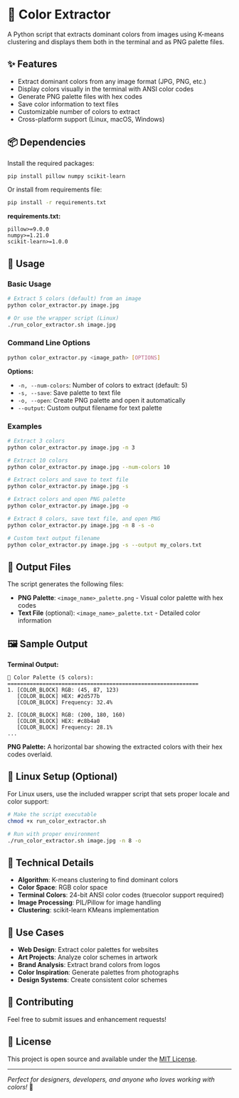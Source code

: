 # 🎨 Color Extractor

A Python script that extracts dominant colors from images using K-means clustering and displays them both in the terminal and as PNG palette files.

## ✨ Features

- Extract dominant colors from any image format (JPG, PNG, etc.)
- Display colors visually in the terminal with ANSI color codes
- Generate PNG palette files with hex codes
- Save color information to text files
- Customizable number of colors to extract
- Cross-platform support (Linux, macOS, Windows)

## 📦 Dependencies

Install the required packages:

```bash
pip install pillow numpy scikit-learn
```

Or install from requirements file:
```bash
pip install -r requirements.txt
```

**requirements.txt:**
```
pillow>=9.0.0
numpy>=1.21.0
scikit-learn>=1.0.0
```

## 🚀 Usage

### Basic Usage

```bash
# Extract 5 colors (default) from an image
python color_extractor.py image.jpg

# Or use the wrapper script (Linux)
./run_color_extractor.sh image.jpg
```

### Command Line Options

```bash
python color_extractor.py <image_path> [OPTIONS]
```

**Options:**
- `-n, --num-colors`: Number of colors to extract (default: 5)
- `-s, --save`: Save palette to text file
- `-o, --open`: Create PNG palette and open it automatically
- `--output`: Custom output filename for text palette

### Examples

```bash
# Extract 3 colors
python color_extractor.py image.jpg -n 3

# Extract 10 colors
python color_extractor.py image.jpg --num-colors 10

# Extract colors and save to text file
python color_extractor.py image.jpg -s

# Extract colors and open PNG palette
python color_extractor.py image.jpg -o

# Extract 8 colors, save text file, and open PNG
python color_extractor.py image.jpg -n 8 -s -o

# Custom text output filename
python color_extractor.py image.jpg -s --output my_colors.txt
```

## 📁 Output Files

The script generates the following files:

- **PNG Palette**: `<image_name>_palette.png` - Visual color palette with hex codes
- **Text File** (optional): `<image_name>_palette.txt` - Detailed color information

## 🖼️ Sample Output

**Terminal Output:**
```
🎨 Color Palette (5 colors):
============================================================
1. [COLOR_BLOCK] RGB: (45, 87, 123)
   [COLOR_BLOCK] HEX: #2d577b
   [COLOR_BLOCK] Frequency: 32.4%

2. [COLOR_BLOCK] RGB: (200, 180, 160)
   [COLOR_BLOCK] HEX: #c8b4a0
   [COLOR_BLOCK] Frequency: 28.1%
...
```

**PNG Palette:**
A horizontal bar showing the extracted colors with their hex codes overlaid.

## 🐧 Linux Setup (Optional)

For Linux users, use the included wrapper script that sets proper locale and color support:

```bash
# Make the script executable
chmod +x run_color_extractor.sh

# Run with proper environment
./run_color_extractor.sh image.jpg -n 8 -o
```

## 🔧 Technical Details

- **Algorithm**: K-means clustering to find dominant colors
- **Color Space**: RGB color space
- **Terminal Colors**: 24-bit ANSI color codes (truecolor support required)
- **Image Processing**: PIL/Pillow for image handling
- **Clustering**: scikit-learn KMeans implementation

## 🎯 Use Cases

- **Web Design**: Extract color palettes for websites
- **Art Projects**: Analyze color schemes in artwork
- **Brand Analysis**: Extract brand colors from logos
- **Color Inspiration**: Generate palettes from photographs
- **Design Systems**: Create consistent color schemes

## 🤝 Contributing

Feel free to submit issues and enhancement requests!

## 📄 License

This project is open source and available under the [MIT License](LICENSE).

---

*Perfect for designers, developers, and anyone who loves working with colors!* 🌈